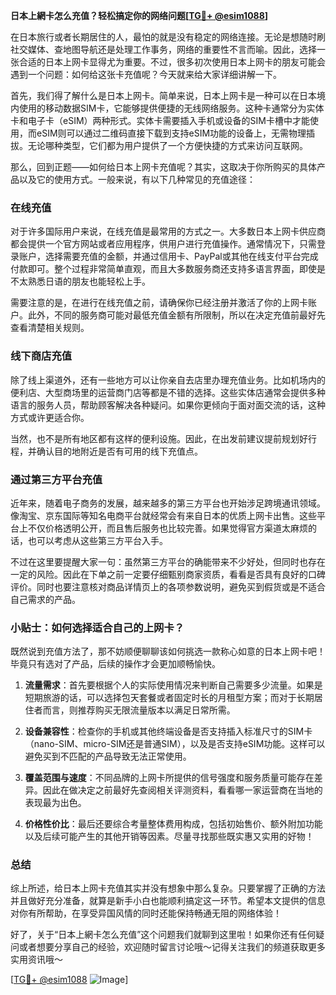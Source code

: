 **日本上網卡怎么充值？轻松搞定你的网络问题[[TG💪+ @esim1088](https://t.me/s/esim1088)]**

在日本旅行或者长期居住的人，最怕的就是没有稳定的网络连接。无论是想随时刷社交媒体、查地图导航还是处理工作事务，网络的重要性不言而喻。因此，选择一张合适的日本上网卡显得尤为重要。不过，很多初次使用日本上网卡的朋友可能会遇到一个问题：如何给这张卡充值呢？今天就来给大家详细讲解一下。

首先，我们得了解什么是日本上网卡。简单来说，日本上网卡是一种可以在日本境内使用的移动数据SIM卡，它能够提供便捷的无线网络服务。这种卡通常分为实体卡和电子卡（eSIM）两种形式。实体卡需要插入手机或设备的SIM卡槽中才能使用，而eSIM则可以通过二维码直接下载到支持eSIM功能的设备上，无需物理插拔。无论哪种类型，它们都为用户提供了一个方便快捷的方式来访问互联网。

那么，回到正题——如何给日本上网卡充值呢？其实，这取决于你所购买的具体产品以及它的使用方式。一般来说，有以下几种常见的充值途径：

### 在线充值

对于许多国际用户来说，在线充值是最常用的方式之一。大多数日本上网卡供应商都会提供一个官方网站或者应用程序，供用户进行充值操作。通常情况下，只需登录账户，选择需要充值的金额，并通过信用卡、PayPal或其他在线支付平台完成付款即可。整个过程非常简单直观，而且大多数服务商还支持多语言界面，即使是不太熟悉日语的朋友也能轻松上手。

需要注意的是，在进行在线充值之前，请确保你已经注册并激活了你的上网卡账户。此外，不同的服务商可能对最低充值金额有所限制，所以在决定充值前最好先查看清楚相关规则。

### 线下商店充值

除了线上渠道外，还有一些地方可以让你亲自去店里办理充值业务。比如机场内的便利店、大型商场里的运营商门店等都是不错的选择。这些实体店通常会提供多种语言的服务人员，帮助顾客解决各种疑问。如果你更倾向于面对面交流的话，这种方式或许更适合你。

当然，也不是所有地区都有这样的便利设施。因此，在出发前建议提前规划好行程，并确认目的地附近是否有可用的线下充值点。

### 通过第三方平台充值

近年来，随着电子商务的发展，越来越多的第三方平台也开始涉足跨境通讯领域。像淘宝、京东国际等知名电商平台就经常会有来自日本的优质上网卡出售。这些平台上不仅价格透明公开，而且售后服务也比较完善。如果觉得官方渠道太麻烦的话，也可以考虑从这些第三方平台入手。

不过在这里要提醒大家一句：虽然第三方平台的确能带来不少好处，但同时也存在一定的风险。因此在下单之前一定要仔细甄别商家资质，看看是否具有良好的口碑评价。同时也要注意核对商品详情页上的各项参数说明，避免买到假货或是不适合自己需求的产品。

### 小贴士：如何选择适合自己的上网卡？

既然说到充值方法了，那不妨顺便聊聊该如何挑选一款称心如意的日本上网卡吧！毕竟只有选对了产品，后续的操作才会更加顺畅愉快。

1. **流量需求**：首先要根据个人的实际使用情况来判断自己需要多少流量。如果是短期旅游的话，可以选择包天套餐或者固定时长的月租型方案；而对于长期居住者而言，则推荐购买无限流量版本以满足日常所需。
   
2. **设备兼容性**：检查你的手机或其他终端设备是否支持插入标准尺寸的SIM卡（nano-SIM、micro-SIM还是普通SIM），以及是否支持eSIM功能。这样可以避免买到不匹配的产品导致无法正常使用。

3. **覆盖范围与速度**：不同品牌的上网卡所提供的信号强度和服务质量可能存在差异。因此在做决定之前最好先查阅相关评测资料，看看哪一家运营商在当地的表现最为出色。

4. **价格性价比**：最后还要综合考量整体费用构成，包括初始售价、额外附加功能以及后续可能产生的其他开销等因素。尽量寻找那些既实惠又实用的好物！

### 总结

综上所述，给日本上网卡充值其实并没有想象中那么复杂。只要掌握了正确的方法并且做好充分准备，就算是新手小白也能顺利搞定这一环节。希望本文提供的信息对你有所帮助，在享受异国风情的同时还能保持畅通无阻的网络体验！

好了，关于“日本上網卡怎么充值”这个问题我们就聊到这里啦！如果你还有任何疑问或者想要分享自己的经验，欢迎随时留言讨论哦～记得关注我们的频道获取更多实用资讯哦～

[[TG💪+ @esim1088](https://t.me/s/esim1088) ![Image](https://i.postimg.cc/4NQfJmqS/Snipaste-2025-05-13-00-14-12.png)]